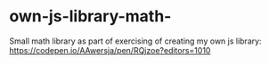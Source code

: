 # own-js-library-math-
Small math library as part of exercising of creating my own js library:
https://codepen.io/AAwersja/pen/RQjzoe?editors=1010
